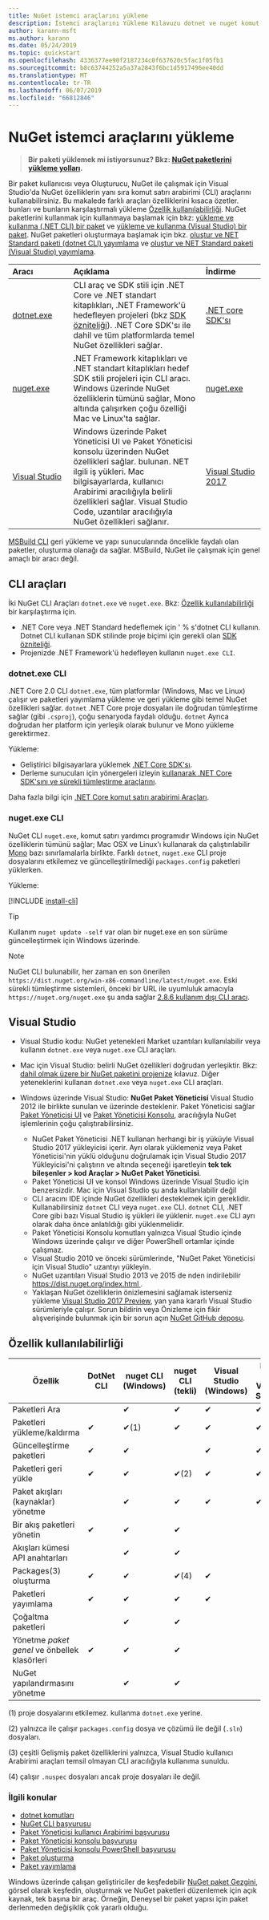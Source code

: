 ```yaml
---
title: NuGet istemci araçlarını yükleme
description: İstemci araçlarını Yükleme Kılavuzu dotnet ve nuget komut satırı arabirimi (CLI) ve Visual Studio Paket Yöneticisi.
author: karann-msft
ms.author: karann
ms.date: 05/24/2019
ms.topic: quickstart
ms.openlocfilehash: 4336377ee90f2187234c0f637620c5fac1f05fb1
ms.sourcegitcommit: b8c63744252a5a37a2843f6bc1d5917496ee40dd
ms.translationtype: MT
ms.contentlocale: tr-TR
ms.lasthandoff: 06/07/2019
ms.locfileid: "66812846"
---
```

# <a name="installing-nuget-client-tools"></a>NuGet istemci araçlarını yükleme

> **Bir paketi yüklemek mi istiyorsunuz? Bkz: [NuGet paketlerini yükleme yolları](consume-packages/ways-to-install-a-package.md).**

Bir paket kullanıcısı veya Oluşturucu, NuGet ile çalışmak için Visual Studio'da NuGet özelliklerin yanı sıra komut satırı arabirimi (CLI) araçlarını kullanabilirsiniz. Bu makalede farklı araçları özelliklerini kısaca özetler. bunları ve bunların karşılaştırmalı yükleme [Özellik kullanılabilirliği](#feature-availability). NuGet paketlerini kullanmak için kullanmaya başlamak için bkz: [yükleme ve kullanma (.NET CLI) bir paket](quickstart/install-and-use-a-package-using-the-dotnet-cli.md) ve [yükleme ve kullanma (Visual Studio) bir paket](quickstart/install-and-use-a-package-in-visual-studio.md). NuGet paketleri oluşturmaya başlamak için bkz. [oluştur ve NET Standard paketi (dotnet CLI) yayımlama](quickstart/create-and-publish-a-package-using-the-dotnet-cli.md) ve [oluştur ve NET Standard paketi (Visual Studio) yayımlama](quickstart/create-and-publish-a-package-using-visual-studio.md).

| Aracı&nbsp;&nbsp;&nbsp;&nbsp;&nbsp;&nbsp;&nbsp;&nbsp;&nbsp;&nbsp;&nbsp;&nbsp;&nbsp;&nbsp;&nbsp; | Açıklama | İndirme&nbsp;&nbsp;&nbsp;&nbsp;&nbsp;&nbsp;&nbsp;&nbsp;&nbsp; |
|:------------- |:-------------|:-----|
| [dotnet.exe](#dotnetexe-cli) | CLI araç ve SDK stili için .NET Core ve .NET standart kitaplıkları, .NET Framework'ü hedefleyen projeleri (bkz [SDK özniteliği](/dotnet/core/tools/csproj#additions)). .NET Core SDK'sı ile dahil ve tüm platformlarda temel NuGet özellikleri sağlar. | [.NET core SDK'sı](https://www.microsoft.com/net/download/) |
| [nuget.exe](#nugetexe-cli) | .NET Framework kitaplıkları ve .NET standart kitaplıkları hedef SDK stili projeleri için CLI aracı. Windows üzerinde NuGet özelliklerin tümünü sağlar, Mono altında çalışırken çoğu özelliği Mac ve Linux'ta sağlar. | [nuget.exe](https://dist.nuget.org/win-x86-commandline/latest/nuget.exe) |
| [Visual Studio](#visual-studio) | Windows üzerinde Paket Yöneticisi UI ve Paket Yöneticisi konsolu üzerinden NuGet özellikleri sağlar. bulunan. NET ilgili iş yükleri. Mac bilgisayarlarda, kullanıcı Arabirimi aracılığıyla belirli özellikleri sağlar. Visual Studio Code, uzantılar aracılığıyla NuGet özellikleri sağlanır. | [Visual Studio 2017](https://www.visualstudio.com/downloads/) |

[MSBuild CLI](reference/msbuild-targets.md) geri yükleme ve yapı sunucularında öncelikle faydalı olan paketler, oluşturma olanağı da sağlar. MSBuild, NuGet ile çalışmak için genel amaçlı bir aracı değil.

## <a name="cli-tools"></a>CLI araçları

İki NuGet CLI Araçları `dotnet.exe` ve `nuget.exe`. Bkz: [Özellik kullanılabilirliği](#feature-availability) bir karşılaştırma için.

* .NET Core veya .NET Standard hedeflemek için ' % s'dotnet CLI kullanın. Dotnet CLI kullanan SDK stilinde proje biçimi için gerekli olan [SDK özniteliği](/dotnet/core/tools/csproj#additions).
* Projenizde .NET Framework'ü hedefleyen kullanın `nuget.exe CLI`.

### <a name="dotnetexe-cli"></a>dotnet.exe CLI

.NET Core 2.0 CLI `dotnet.exe`, tüm platformlar (Windows, Mac ve Linux) çalışır ve paketleri yayımlama yükleme ve geri yükleme gibi temel NuGet özellikleri sağlar. `dotnet` .NET Core proje dosyaları ile doğrudan tümleştirme sağlar (gibi `.csproj`), çoğu senaryoda faydalı olduğu. `dotnet` Ayrıca doğrudan her platform için yerleşik olarak bulunur ve Mono yükleme gerektirmez.

Yükleme:

- Geliştirici bilgisayarlara yüklemek [.NET Core SDK'sı](https://aka.ms/dotnetcoregs).
- Derleme sunucuları için yönergeleri izleyin [kullanarak .NET Core SDK'sını ve sürekli tümleştirme araçlarını](/dotnet/core/tools/using-ci-with-cli).

Daha fazla bilgi için [.NET Core komut satırı arabirimi Araçları](/dotnet/core/tools/index?tabs=netcore2x#tabpanel_fXL5YCOYDa_netcore2x).

### <a name="nugetexe-cli"></a>nuget.exe CLI

NuGet CLI `nuget.exe`, komut satırı yardımcı programıdır Windows için NuGet özelliklerin tümünü sağlar; Mac OSX ve Linux'ı kullanarak da çalıştırılabilir [Mono](http://www.mono-project.com/docs/getting-started/install/) bazı sınırlamalarla birlikte. Farklı `dotnet`, `nuget.exe` CLI proje dosyalarını etkilemez ve güncelleştirilmediği `packages.config` paketleri yüklerken.

Yükleme:

[!INCLUDE [install-cli](includes/install-cli.md)]

> [!Tip]
> Kullanım `nuget update -self` var olan bir nuget.exe en son sürüme güncelleştirmek için Windows üzerinde.

> [!Note]
> NuGet CLI bulunabilir, her zaman en son önerilen `https://dist.nuget.org/win-x86-commandline/latest/nuget.exe`. Eski sürekli tümleştirme sistemleri, önceki bir URL ile uyumluluk amacıyla `https://nuget.org/nuget.exe` şu anda sağlar [2.8.6 kullanım dışı CLI aracı](https://github.com/NuGet/NuGetGallery/issues/5381).

## <a name="visual-studio"></a>Visual Studio

- Visual Studio kodu: NuGet yetenekleri Market uzantıları kullanılabilir veya kullanın `dotnet.exe` veya `nuget.exe` CLI araçları.

- Mac için Visual Studio: belirli NuGet özellikleri doğrudan yerleşiktir. Bkz: [dahil olmak üzere bir NuGet paketini projenize](/visualstudio/mac/nuget-walkthrough) kılavuz. Diğer yeteneklerini kullanan `dotnet.exe` veya `nuget.exe` CLI araçları.

- Windows üzerinde Visual Studio: **NuGet Paket Yöneticisi** Visual Studio 2012 ile birlikte sunulan ve üzerinde desteklenir. Paket Yöneticisi sağlar [Paket Yöneticisi UI](tools/package-manager-ui.md) ve [Paket Yöneticisi Konsolu](tools/package-manager-console.md), aracılığıyla NuGet işlemlerinin çoğu çalıştırabilirsiniz.
  - NuGet Paket Yöneticisi .NET kullanan herhangi bir iş yüküyle Visual Studio 2017 yükleyicisi içerir. Ayrı olarak yüklemeniz veya Paket Yöneticisi'nin yüklü olduğunu doğrulamak için Visual Studio 2017 Yükleyicisi'ni çalıştırın ve altında seçeneği işaretleyin **tek tek bileşenler > kod Araçlar > NuGet Paket Yöneticisi**.
  - Paket Yöneticisi UI ve konsol Windows üzerinde Visual Studio için benzersizdir. Mac için Visual Studio şu anda kullanılabilir değil
  - CLI aracını IDE içinde NuGet özellikleri desteklemek için gereklidir. Kullanabilirsiniz `dotnet` CLI veya `nuget.exe` CLI. `dotnet` CLI, .NET Core gibi bazı Visual Studio iş yükleri ile yüklenir. `nuget.exe` CLI ayrı olarak daha önce anlatıldığı gibi yüklenmelidir.
  - Paket Yöneticisi Konsolu komutları yalnızca Visual Studio içinde Windows üzerinde çalışır ve diğer PowerShell ortamlar içinde çalışmaz.
  - Visual Studio 2010 ve önceki sürümlerinde, "NuGet Paket Yöneticisi için Visual Studio" uzantıyı yükleyin.
  - NuGet uzantıları Visual Studio 2013 ve 2015 de nden indirilebilir [ https://dist.nuget.org/index.html ](https://dist.nuget.org/index.html).
  - Yaklaşan NuGet özelliklerin önizlemesini sağlamak isterseniz yükleme [Visual Studio 2017 Preview](https://www.visualstudio.com/vs/preview/), yan yana kararlı Visual Studio sürümleriyle çalışır. Sorun bildirin veya Önizleme için fikir alışverişinde bulunmak için bir sorun açın [NuGet GitHub deposu](https://github.com/Nuget/Home/issues).

## <a name="feature-availability"></a>Özellik kullanılabilirliği

| Özellik | DotNet CLI | nuget CLI (Windows) | nuget CLI (tekli) | Visual Studio (Windows) | Mac için Visual Studio |
| --- | --- | --- | --- | --- | --- |
| Paketleri Ara |  | &#10004; | &#10004; | &#10004; | &#10004; |
| Paketleri yükleme/kaldırma | &#10004; | &#10004;(1) | &#10004; | &#10004; | &#10004; |
| Güncelleştirme paketleri | &#10004; | &#10004; | | &#10004; | &#10004; |
| Paketleri geri yükle | &#10004; | &#10004; | &#10004;(2) | &#10004; | &#10004; |
| Paket akışları (kaynaklar) yönetme | | &#10004; | &#10004; | &#10004; | &#10004; |
| Bir akış paketleri yönetin | &#10004; | &#10004; | &#10004; | | |
| Akışları kümesi API anahtarları | | &#10004; | &#10004; | | |
| Packages(3) oluşturma | &#10004; | &#10004; | &#10004;(4) | &#10004; | |
| Paketleri yayımlama | &#10004; | &#10004; | &#10004; | &#10004; |  |
| Çoğaltma paketleri |  | &#10004; | &#10004; | | |
| Yönetme *paket genel* ve önbellek klasörleri | &#10004; | &#10004; | &#10004; | | |
| NuGet yapılandırmasını yönetme | | &#10004; | &#10004; | | |

(1) proje dosyalarını etkilemez. kullanma `dotnet.exe` yerine.

(2) yalnızca ile çalışır `packages.config` dosya ve çözümü ile değil (`.sln`) dosyaları.

(3) çeşitli Gelişmiş paket özelliklerini yalnızca, Visual Studio kullanıcı Arabirimi araçları temsil olmayan CLI aracılığıyla kullanıma sunuldu.

(4) çalışır `.nuspec` dosyaları ancak proje dosyaları ile değil.

### <a name="related-topics"></a>İlgili konular

- [dotnet komutları](tools/dotnet-commands.md)
- [NuGet CLI başvurusu](tools/nuget-exe-cli-reference.md)
- [Paket Yöneticisi kullanıcı Arabirimi başvurusu](tools/package-manager-ui.md)
- [Paket Yöneticisi konsolu başvurusu](tools/package-manager-console.md)
- [Paket Yöneticisi konsolu PowerShell başvurusu](tools/powershell-reference.md)
- [Paket oluşturma](create-packages/creating-a-package.md)
- [Paket yayımlama](create-packages/publish-a-package.md)

Windows üzerinde çalışan geliştiriciler de keşfedebilir [NuGet paket Gezgini](https://github.com/NuGetPackageExplorer/NuGetPackageExplorer), görsel olarak keşfedin, oluşturmak ve NuGet paketleri düzenlemek için açık kaynak, tek başına bir araç. Örneğin, Deneysel bir paket yapısı için paket derlenmeden değişiklik çok yararlı olduğu.
